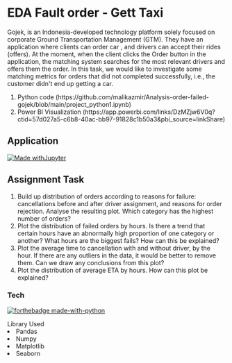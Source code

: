 # EDA Fault order - Gett Taxi
<body>
Gojek, is an Indonesia-developed technology platform solely focused on corporate Ground Transportation Management (GTM). They have an application where clients can order car , and drivers can accept their rides (offers). At the moment, when the client clicks the Order button in the application, the matching system searches for the most relevant drivers and offers them the order. In this task, we would like to investigate some matching metrics for orders that did not completed successfully, i.e., the customer didn't end up getting a car.
</body>
<ol>
<li>Python code (https://github.com/malikazmir/Analysis-order-failed-gojek/blob/main/project_python1.ipynb)</li>
<li>Power BI Visualization (https://app.powerbi.com/links/DzMZjw6V0q?ctid=57d027a5-c6b8-40ac-bb97-91828c1b50a3&pbi_source=linkShare)</li>
</ol>

## Application
 [![Made withJupyter](https://img.shields.io/badge/Made%20with-Jupyter-orange?style=for-the-badge&logo=Jupyter)](https://jupyter.org/try) 

## Assignment Task 
<ol><li>Build up distribution of orders according to reasons for failure: cancellations before and after driver assignment, and reasons for order rejection. Analyse the resulting plot. Which category has the highest number of orders?</li>
<li>Plot the distribution of failed orders by hours. Is there a trend that certain hours have an abnormally high proportion of one category or another? What hours are the biggest fails? How can this be explained?</li>
<li>Plot the average time to cancellation with and without driver, by the hour. If there are any outliers in the data, it would be better to remove them. Can we draw any conclusions from this plot?</li>
<li>Plot the distribution of average ETA by hours. How can this plot be explained?</li></ol>

### Tech

[![forthebadge made-with-python](http://ForTheBadge.com/images/badges/made-with-python.svg)](https://www.python.org/)
<body>Library Used
<li>Pandas</li>
<li>Numpy</li>
<li>Matplotlib</li>
<li>Seaborn</li>
</ul>
